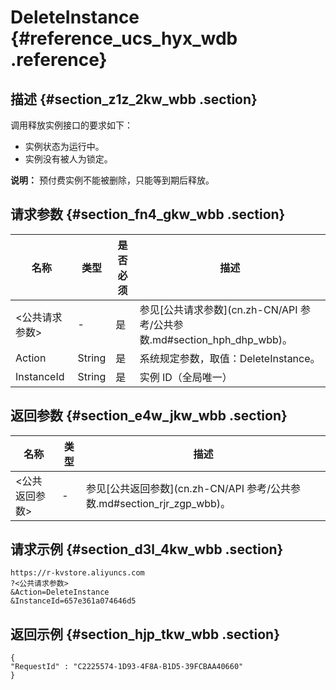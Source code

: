 # DeleteInstance {#reference_ucs_hyx_wdb .reference}

## 描述 {#section_z1z_2kw_wbb .section}

调用释放实例接口的要求如下：

-   实例状态为运行中。
-   实例没有被人为锁定。

**说明：** 预付费实例不能被删除，只能等到期后释放。

## 请求参数 {#section_fn4_gkw_wbb .section}

|名称|类型|是否必须|描述|
|--|--|----|--|
|<公共请求参数\>|-|是|参见[公共请求参数](cn.zh-CN/API 参考/公共参数.md#section_hph_dhp_wbb)。|
|Action|String|是|系统规定参数，取值：DeleteInstance。|
|InstanceId|String|是|实例 ID（全局唯一）|

## 返回参数 {#section_e4w_jkw_wbb .section}

|名称|类型|描述|
|--|--|--|
|<公共返回参数\>|-|参见[公共返回参数](cn.zh-CN/API 参考/公共参数.md#section_rjr_zgp_wbb)。|

## 请求示例 {#section_d3l_4kw_wbb .section}

```
https://r-kvstore.aliyuncs.com
?<公共请求参数>
&Action=DeleteInstance
&InstanceId=657e361a074646d5
```

## 返回示例 {#section_hjp_tkw_wbb .section}

```
{
"RequestId" : "C2225574-1D93-4F8A-B1D5-39FCBAA40660"
}
```

